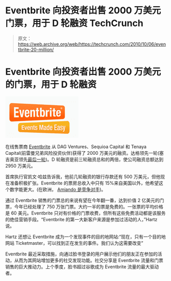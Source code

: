# Eventbrite 向投资者出售 2000 万美元门票，用于 D 轮融资 TechCrunch

> 原文：<https://web.archive.org/web/https://techcrunch.com/2010/10/06/eventbrite-20-million/>

# Eventbrite 向投资者出售 2000 万美元的门票，用于 D 轮融资

![](img/9427bb235243a398b5c4461ffbf4098e.png)

在线售票商 [Eventbrite](https://web.archive.org/web/20230203015304/http://www.eventbrite.com/) 从 DAG Ventures、Sequioa Capital 和 Tenaya Capital(前雷曼兄弟风险投资伙伴)获得了 2000 万美元的融资。达格领先一轮(塞吉奥亚领先[最后一轮](https://web.archive.org/web/20230203015304/https://techcrunch.com/2009/11/04/eventbrite-gets-a-6-million-infusion-from-sequoia-capital/))。D 轮融资是前三轮融资总和的两倍，使公司融资总额达到 2950 万美元。

首席执行官凯文·哈兹告诉我，他前几轮融资的银行存款还有 500 万美元，但他现在准备积极扩张。Eventbrite 的票房总收入中只有 15%来自美国以外，他希望这个数字能更大。(在欧洲， [Amiando 是竞争对手](https://web.archive.org/web/20230203015304/https://techcrunch.com/2010/08/09/amiando-free-tickets/))。

通过 Eventbrite 销售的门票总的来说有望在今年翻一番，达到价值 2 亿美元的门票，今年已经处理了 750 万张门票。大约一半的票是免费的。一张票的平均价格是 60 美元。Eventbrite 只对有价格的门票收费，但所有这些免费活动都是该服务的绝佳营销手段。“Eventbrite 的第一大新客户来源是参加过活动的人，”Hartz 说。

Hartz 还想让 Eventbrite 成为一个发现事件的目的地网站:“现在，只有一个目的地网站 Ticketmaster，可以找到正在发生的事件。我们认为这需要改变”

Eventbrite 最近采取措施，向通过脸书登录的用户展示他们的朋友正在参加的活动，从而为其网站增加更多的社交发现功能。社交分享是 Eventbrite 流量和门票销售的巨大推动力。上个季度，脸书超过谷歌成为 Eventbrite 流量的最大驱动者。